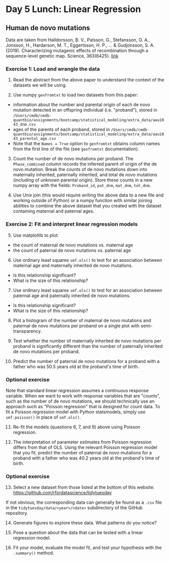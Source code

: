 # Day 5 Lunch: Linear Regression

## Human de novo mutations

Data are taken from Halldorsson, B. V., Palsson, G., Stefansson, O. A., Jonsson, H., Hardarson, M. T., Eggertsson, H. P., ... & Gudjonsson, S. A. (2019). Characterizing mutagenic effects of recombination through a sequence-level genetic map. Science, 363(6425). [link](https://science.sciencemag.org/content/363/6425/eaau1043.abstract)

### Exercise 1: Load and wrangle the data

1. Read the abstract from the above paper to understand the context of the datasets we will be using.

2. Use numpy `genfromtxt` to load two datasets from this paper:
* information about the number and parental origin of each de novo mutation detected in an offspring individual (i.e. "proband"), stored in `/Users/cmdb/cmdb-quantbio/assignments/bootcamp/statistical_modeling/extra_data/aau1043_dnm.csv`
* ages of the parents of each proband, stored in `/Users/cmdb/cmdb-quantbio/assignments/bootcamp/statistical_modeling/extra_data/aau1043_parental_age.csv`
* Note that the `Names = True` option to `genfromtxt` obtains column names from the first line of the file (see `genfromtxt` documentation).

3. Count the number of de novo mutations per proband. The `Phase_combined` column records the inferred parent of origin of the de novo mutation. Break the counts of de novo mutations down into maternally inherited, paternally inherited, and total de novo mutations (including of unknown parental origin). Store these counts in a new numpy array with the fields: `Proband_id`, `pat_dnm`, `mat_dnm`, `tot_dnm`.

4. Use Unix join (this would require writing the above data to a new file and working outside of Python) or a numpy function with similar joining abilities to combine the above dataset that you created with the dataset containing maternal and paternal ages.

### Exercise 2: Fit and interpret linear regression models

5. Use matplotlib to plot:
* the count of maternal de novo mutations vs. maternal age
* the count of paternal de novo mutations vs. paternal age

6. Use ordinary least squares `smf.ols()` to test for an association between maternal age and maternally inherited de novo mutations.
* Is this relationship significant?
* What is the size of this relationship?

7. Use ordinary least squares `smf.ols()` to test for an association between paternal age and paternally inherited de novo mutations.
- Is this relationship significant?
- What is the size of this relationship?

8. Plot a histogram of the number of maternal de novo mutations and paternal de novo mutations per proband on a single plot with semi-transparency.

9. Test whether the number of maternally inherited de novo mutations per proband is significantly different than the number of paternally inherited de novo mutations per proband.

10. Predict the number of paternal de novo mutations for a proband with a father who was 50.5 years old at the proband's time of birth.

### Optional exercise

Note that standard linear regression assumes a continuous response variable. When we want to work with response variables that are "counts", such as the number of de novo mutations, we should technically use an approach such as "Poisson regression" that is designed for count data. To fit a Poisson regression model with Python statsmodels, simply use `smf.poisson()` in place of `smf.ols()`.

11. Re-fit the models (questions 6, 7, and 9) above using Poisson regression.

12. The interpretation of parameter estimates from Poisson regression differs from that of OLS. Using the relevant Poisson regression model that you fit, predict the number of paternal de novo mutations for a proband with a father who was 40.2 years old at the proband's time of birth.

### Optional exercise

13. Select a new dataset from those listed at the bottom of this website: https://github.com/rfordatascience/tidytuesday

If not obvious, the corresponding data can generally be found as a `.csv` file in the `tidytuesday/data/<year>/<date>` subdirectory of the GitHub repository.
  
14. Generate figures to explore these data. What patterns do you notice?

15. Pose a question about the data that can be tested with a linear regression model.

16. Fit your model, evaluate the model fit, and test your hypothesis with the `.summary()` method.

